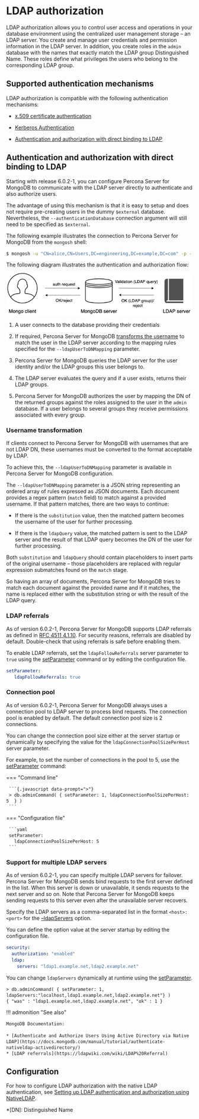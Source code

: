
# LDAP authorization

LDAP authorization allows you to control user access and operations in your database environment using the centralized user management storage – an LDAP server. You create and manage user credentials and permission information in the LDAP server. In addition, you create roles in the `admin` database with the names that exactly match the LDAP group Distinguished Name. These roles define what privileges the users who belong to the corresponding LDAP group.

## Supported authentication mechanisms

LDAP authorization is compatible with the following authentication mechanisms:


* [x.509 certificate authentication](authentication.md#x509-certificate-authentication)

* [Kerberos Authentication](authentication.md#kerberos-authentication)

* [Authentication and authorization with direct binding to LDAP](#authentication-and-authorization-with-direct-binding-to-ldap)

## Authentication and authorization with direct binding to LDAP

Starting with release 6.0.2-1, you can configure Percona Server for MongoDB to communicate with the LDAP server directly to authenticate and also authorize users.

The advantage of using this mechanism is that it is easy to setup and does not require pre-creating users  in the dummy `$external` database. Nevertheless, the `--authenticationDatabase` connection argument will still need to be specified as `$external`.

The following example illustrates the connection to Percona Server for MongoDB from the `mongosh` shell:

```{.bash data-prompt="$"}
$ mongosh -u "CN=alice,CN=Users,DC=engineering,DC=example,DC=com" -p --authenticationDatabase '$external' --authenticationMechanism PLAIN
```

The following diagram illustrates the authentication and authorization flow:

![image](_images/NativeLDAP-auth.png)


1. A user connects to the database providing their credentials

2. If required, Percona Server for MongoDB [transforms the username](#username-transformation) to match the user in the LDAP server according to the mapping rules specified for the `--ldapUserToDNMapping` parameter.

3. Percona Server for MongoDB queries the LDAP server for the user identity and/or the LDAP groups this user belongs to.

4. The LDAP server evaluates the query and if a user exists, returns their LDAP groups.

5. Percona Server for MongoDB authorizes the user by mapping the DN of the returned groups against the roles assigned to the user in the `admin` database.  If a user belongs to several groups they receive permissions associated with every group.

### Username transformation

If clients connect to Percona Server for MongoDB with usernames that are not LDAP DN, these usernames must be converted to the format acceptable by LDAP.

To achieve this,  the `--ldapUserToDNMapping` parameter is available in Percona Server for MongoDB configuration.

The `--ldapUserToDNMapping` parameter is a JSON string representing an ordered array of rules expressed as JSON documents. Each document provides a regex pattern (`match` field) to match against a provided username. If that pattern matches, there are two ways to continue:


* If there is the `substitution` value, then the matched pattern becomes the username of the user for further processing.


* If there is the `ldapQuery` value, the matched pattern is sent to the LDAP server and the result of that LDAP query becomes the DN of the user for further processing.

Both `substitution` and `ldapQuery` should contain placeholders to insert parts of the original username – those placeholders are replaced with regular expression submatches found on the `match` stage.

So having an array of documents, Percona Server for MongoDB tries to match each document against the provided name and if it matches, the name is replaced either with the substitution string or with the result of the LDAP query.

### LDAP referrals

As of version 6.0.2-1, Percona Server for MongoDB supports LDAP referrals as defined in [RFC 4511 4.1.10](https://www.rfc-editor.org/rfc/rfc4511.txt). For security reasons, referrals are disabled by default. Double-check that using referrals is safe before enabling them.

To enable LDAP referrals, set the `ldapFollowReferrals` server parameter to `true` using the [setParameter](set-parameter.md) command or by editing the configuration file.

```yaml
setParameter:
   ldapFollowReferrals: true
```

### Connection pool

As of version 6.0.2-1, Percona Server for MongoDB always uses a connection pool to LDAP server to process bind requests. The connection pool is enabled by default. The default connection pool size is 2 connections.

You can change the connection pool size either at the server startup or dynamically by specifying the value for the `ldapConnectionPoolSizePerHost` server parameter.

For example, to set the number of connections in the pool to 5, use the [setParameter](set-parameter.md) command:

=== "Command line"

     ```{.javascript data-prompt=">"}
     > db.adminCommand( { setParameter: 1, ldapConnectionPoolSizePerHost: 5  } )
     ```

=== "Configuration file"
 
     ```yaml
     setParameter:
       ldapConnectionPoolSizePerHost: 5
     ```

### Support for multiple LDAP servers

As of version 6.0.2-1, you can specify multiple LDAP servers for failover. Percona Server for MongoDB sends bind requests to the first server defined in the list. When this server is down or unavailable, it sends requests to the next server  and so on. Note that Percona Server for MongoDB keeps sending requests to this server even after the unavailable server recovers.

Specify the LDAP servers as a comma-separated list in the format `<host>:<port>` for the [–ldapServers](https://docs.mongodb.com/manual/reference/program/mongod/index.html#cmdoption-mongod-ldapservers) option.

You can define the option value at the server startup by editing the configuration file.

```yaml
security:
  authorization: "enabled"
  ldap:
    servers: "ldap1.example.net,ldap2.example.net"
```

You can change `ldapServers` dynamically at runtime using the [setParameter](set-parameter.md).

```{.javascript data-prompt=">"}
> db.adminCommand( { setParameter: 1, ldapServers:"localhost,ldap1.example.net,ldap2.example.net"} )
{ "was" : "ldap1.example.net,ldap2.example.net", "ok" : 1 }
```

!!! admonition "See also"

    MongoDB Documentation:

    * [Authenticate and Authorize Users Using Active Directory via Native LDAP](https://docs.mongodb.com/manual/tutorial/authenticate-nativeldap-activedirectory/)
    * [LDAP referrals](https://ldapwiki.com/wiki/LDAP%20Referral)

## Configuration

For how to configure LDAP authorization with the native LDAP authentication, see [Setting up LDAP authentication and authorization using NativeLDAP](ldap-setup.md).



*[DN]: Distinguished Name